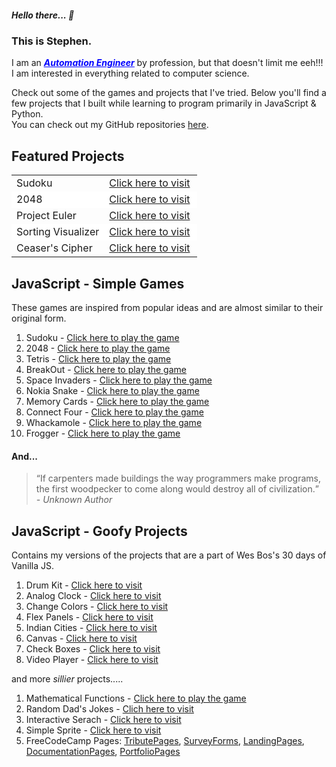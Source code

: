 ##### Hello there... 👋

### This is Stephen.

I am an ***[<span style="color:blue !important; text-decoration-line: underline;">Automation Engineer</span>](https://www.linkedin.com/in/stephenmarri)*** by profession, but that doesn't limit me eeh!!! I am interested in everything related to computer science.

Check out some of the games and projects that I've tried.
Below you'll find a few projects that I built while learning to program primarily in JavaScript & Python.
<br>You can check out my GitHub repositories [here](https://github.com/stephenmarri).

## Featured Projects

<table style="border-collapse: collapse; border: 0 !important" id="feature_table">
  <tr style="border-collapse: collapse; border: 0 !important; padding:2px 4px important">
    <td style="width:50%; border:0 !important; padding:2px 4px important">Sudoku</td>
    <td style="border:0 !important; padding:2px 4px important"><a href="https://stephenmarri.github.io/games/sudoku/" target="_blank">Click here to visit</a></td>
  </tr>
  <tr style="border-collapse: collapse; border: 0 !important; padding:2px 4px important; background-color: white;">
    <td style="border:0 !important; padding:2px 4px important">2048</td>
    <td style="border:0 !important; padding:2px 4px important"><a href="https://stephenmarri.github.io/games/2048/" target="_blank">Click here to visit</a></td>
  </tr>
   <tr style="border-collapse: collapse; border: 0 !important; padding:2px 4px important">
    <td style="border:0 !important; padding:2px 4px important">Project Euler</td>
    <td style="border:0 !important; padding:2px 4px important"><a href="https://stephenmarri.github.io/project_euler/site/" target="_blank">Click here to visit</a></td>
  </tr>
    <tr style="border-collapse: collapse; border: 0 !important; padding:2px 4px important; background-color: white;">
      <td style="border:0 !important; padding:2px 4px important">Sorting Visualizer</td>
      <td style="border:0 !important; padding:2px 4px important"><a href="https://stephenmarri.github.io/js_projects/sortingVisualizer/" target="_blank">Click here to visit</a></td>
  </tr>
    <tr style="border-collapse: collapse; border: 0 !important; padding:2px 4px important">
    <td style="border:0 !important; padding:2px 4px important">Ceaser's Cipher</td>
    <td style="border:0 !important; padding:2px 4px important"><a href="https://stephenmarri.github.io/js_projects/ciphers/" target="_blank">Click here to visit</a></td>
  </tr>
</table>


## JavaScript - Simple Games

These games are inspired from popular ideas and are almost similar to their original form.

1. Sudoku - [Click here to play the game](https://stephenmarri.github.io/games/sudoku/)
2. 2048 - [Click here to play the game](https://stephenmarri.github.io/games/2048/)
3. Tetris - [Click here to play the game](https://stephenmarri.github.io/games/tetris/)
4. BreakOut - [Click here to play the game](https://stephenmarri.github.io/games/breakout/)
5. Space Invaders - [Click here to play the game](https://stephenmarri.github.io/games/spaceInvaders/)
6. Nokia Snake - [Click here to play the game](https://stephenmarri.github.io/games/nokiasnake/)
7. Memory Cards - [Click here to play the game](https://stephenmarri.github.io/games/memoryCards/)
8. Connect Four - [Click here to play the game](https://stephenmarri.github.io/games/connectfour/)
9. Whackamole - [Click here to play the game](https://stephenmarri.github.io/games/whackamole/)
10. Frogger - [Click here to play the game](https://stephenmarri.github.io/games/frogger/)

#### And...

> <q>If carpenters made buildings the way programmers make programs, the first woodpecker to come along would destroy all of civilization.</q><br><em>- Unknown Author</em>

## JavaScript - Goofy Projects
  Contains my versions of the projects that are a part of Wes Bos's 30 days of Vanilla JS.
  1. Drum Kit - [Click here to visit](https://stephenmarri.github.io/JavaScript30/01-DrumKit/)
  2. Analog Clock - [Click here to visit](https://stephenmarri.github.io/JavaScript30/02-AnalogClock/index.html)
  3. Change Colors - [Click here to visit](https://stephenmarri.github.io/JavaScript30/03-CSSVariables/)
  4. Flex Panels - [Click here to visit](https://stephenmarri.github.io/JavaScript30/05-FlexPanels/index.html)
  5. Indian Cities - [Click here to visit](https://stephenmarri.github.io/JavaScript30/06-TypeAhead/)
  6. Canvas - [Click here to visit](https://stephenmarri.github.io/JavaScript30/08-Canvas/)
  7. Check Boxes - [Click here to visit](https://stephenmarri.github.io/JavaScript30/10-CheckBoxes/)
  8. Video Player - [Click here to visit](https://stephenmarri.github.io/JavaScript30/11-VideoPlayer/)
   
  and more *sillier* projects.....
  1. Mathematical Functions - [Click here to play the game](https://stephenmarri.github.io/js_projects/mathFunctions/)
  2.  Random Dad's Jokes - [Clich here to visit](https://stephenmarri.github.io/singletons/randomDadJokes/)
  3.  Interactive Serach - [Click here to visit](https://stephenmarri.github.io/singletons/interactiveSearchBox/)
  4.  Simple Sprite - [Click here to visit](https://stephenmarri.github.io/singletons/sprites/index.html)
  5.  FreeCodeCamp Pages: [TributePages](https://stephenmarri.github.io/fcc/tributePages/), [SurveyForms](https://stephenmarri.github.io/fcc/surveyForms/), [LandingPages](https://stephenmarri.github.io/fcc/landingPages/), [DocumentationPages](https://stephenmarri.github.io/fcc/documentationPages/), [PortfolioPages](https://stephenmarri.github.io/fcc/portfolioPages/)

